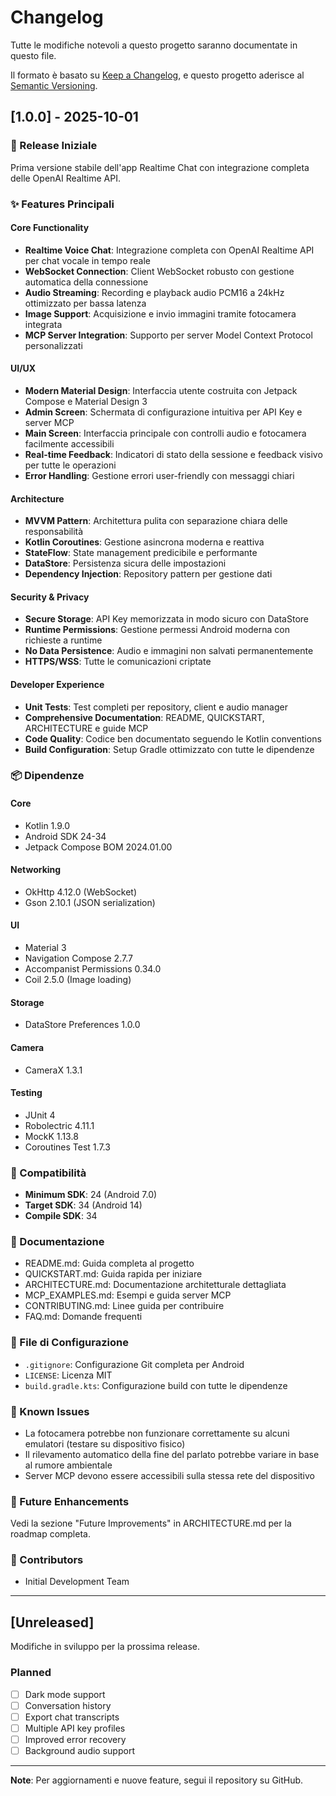 # Changelog

Tutte le modifiche notevoli a questo progetto saranno documentate in questo file.

Il formato è basato su [Keep a Changelog](https://keepachangelog.com/en/1.0.0/),
e questo progetto aderisce al [Semantic Versioning](https://semver.org/spec/v2.0.0.html).

## [1.0.0] - 2025-10-01

### 🎉 Release Iniziale

Prima versione stabile dell'app Realtime Chat con integrazione completa delle OpenAI Realtime API.

### ✨ Features Principali

#### Core Functionality
- **Realtime Voice Chat**: Integrazione completa con OpenAI Realtime API per chat vocale in tempo reale
- **WebSocket Connection**: Client WebSocket robusto con gestione automatica della connessione
- **Audio Streaming**: Recording e playback audio PCM16 a 24kHz ottimizzato per bassa latenza
- **Image Support**: Acquisizione e invio immagini tramite fotocamera integrata
- **MCP Server Integration**: Supporto per server Model Context Protocol personalizzati

#### UI/UX
- **Modern Material Design**: Interfaccia utente costruita con Jetpack Compose e Material Design 3
- **Admin Screen**: Schermata di configurazione intuitiva per API Key e server MCP
- **Main Screen**: Interfaccia principale con controlli audio e fotocamera facilmente accessibili
- **Real-time Feedback**: Indicatori di stato della sessione e feedback visivo per tutte le operazioni
- **Error Handling**: Gestione errori user-friendly con messaggi chiari

#### Architecture
- **MVVM Pattern**: Architettura pulita con separazione chiara delle responsabilità
- **Kotlin Coroutines**: Gestione asincrona moderna e reattiva
- **StateFlow**: State management predicibile e performante
- **DataStore**: Persistenza sicura delle impostazioni
- **Dependency Injection**: Repository pattern per gestione dati

#### Security & Privacy
- **Secure Storage**: API Key memorizzata in modo sicuro con DataStore
- **Runtime Permissions**: Gestione permessi Android moderna con richieste a runtime
- **No Data Persistence**: Audio e immagini non salvati permanentemente
- **HTTPS/WSS**: Tutte le comunicazioni criptate

#### Developer Experience
- **Unit Tests**: Test completi per repository, client e audio manager
- **Comprehensive Documentation**: README, QUICKSTART, ARCHITECTURE e guide MCP
- **Code Quality**: Codice ben documentato seguendo le Kotlin conventions
- **Build Configuration**: Setup Gradle ottimizzato con tutte le dipendenze

### 📦 Dipendenze

#### Core
- Kotlin 1.9.0
- Android SDK 24-34
- Jetpack Compose BOM 2024.01.00

#### Networking
- OkHttp 4.12.0 (WebSocket)
- Gson 2.10.1 (JSON serialization)

#### UI
- Material 3
- Navigation Compose 2.7.7
- Accompanist Permissions 0.34.0
- Coil 2.5.0 (Image loading)

#### Storage
- DataStore Preferences 1.0.0

#### Camera
- CameraX 1.3.1

#### Testing
- JUnit 4
- Robolectric 4.11.1
- MockK 1.13.8
- Coroutines Test 1.7.3

### 📱 Compatibilità

- **Minimum SDK**: 24 (Android 7.0)
- **Target SDK**: 34 (Android 14)
- **Compile SDK**: 34

### 📝 Documentazione

- README.md: Guida completa al progetto
- QUICKSTART.md: Guida rapida per iniziare
- ARCHITECTURE.md: Documentazione architetturale dettagliata
- MCP_EXAMPLES.md: Esempi e guida server MCP
- CONTRIBUTING.md: Linee guida per contribuire
- FAQ.md: Domande frequenti

### 🔧 File di Configurazione

- `.gitignore`: Configurazione Git completa per Android
- `LICENSE`: Licenza MIT
- `build.gradle.kts`: Configurazione build con tutte le dipendenze

### 🐛 Known Issues

- La fotocamera potrebbe non funzionare correttamente su alcuni emulatori (testare su dispositivo fisico)
- Il rilevamento automatico della fine del parlato potrebbe variare in base al rumore ambientale
- Server MCP devono essere accessibili sulla stessa rete del dispositivo

### 🔮 Future Enhancements

Vedi la sezione "Future Improvements" in ARCHITECTURE.md per la roadmap completa.

### 👥 Contributors

- Initial Development Team

---

## [Unreleased]

Modifiche in sviluppo per la prossima release.

### Planned
- [ ] Dark mode support
- [ ] Conversation history
- [ ] Export chat transcripts
- [ ] Multiple API key profiles
- [ ] Improved error recovery
- [ ] Background audio support

---

**Note**: Per aggiornamenti e nuove feature, segui il repository su GitHub.

